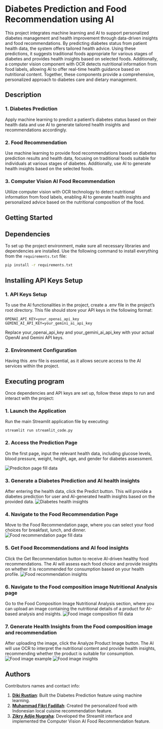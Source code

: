 # Diabetes Prediction and Food Recommendation using AI
This project integrates machine learning and AI to support personalized diabetes management and health improvement through data-driven insights and food recommendations. By predicting diabetes status from patient health data, the system offers tailored health advice. Using these predictions, it suggests traditional foods appropriate for various stages of diabetes and provides health insights based on selected foods. Additionally, a computer vision component with OCR detects nutritional information from food labels, allowing AI to offer real-time health guidance based on nutritional content. Together, these components provide a comprehensive, personalized approach to diabetes care and dietary management.

## Description
### 1. **Diabetes Prediction**  
   Apply machine learning to predict a patient’s diabetes status based on their health data and use AI to generate tailored health insights and recommendations accordingly.

### 2. **Food Recommendation**  
   Use machine learning to provide food recommendations based on diabetes prediction results and health data, focusing on traditional foods suitable for individuals at various stages of diabetes. Additionally, use AI to generate health insights based on the selected foods.

### 3. **Computer Vision AI Food Recommendation**  
   Utilize computer vision with OCR technology to detect nutritional information from food labels, enabling AI to generate health insights and personalized advice based on the nutritional composition of the food.

## Getting Started
## Dependencies
To set up the project environment, make sure all necessary libraries and dependencies are installed. Use the following command to install everything from the `requirements.txt` file:

```bash
pip install -r requirements.txt
```

## Installing API Keys Setup
### 1. **API Keys Setup**
  To use the AI functionalities in the project, create a .env file in the project’s root directory. This file should store your API keys in the following format:
  ```
  OPENAI_API_KEY=your_openai_api_key
  GEMINI_AI_API_KEY=your_gemini_ai_api_key
  ```
  Replace your_openai_api_key and your_gemini_ai_api_key with your actual OpenAI and Gemini API keys.

### 2. **Environment Configuration**
  Having this .env file is essential, as it allows secure access to the AI services within the project.

## Executing program
Once dependencies and API keys are set up, follow these steps to run and interact with the project:

### 1. **Launch the Application**
  Run the main Streamlit application file by executing:
```
streamlit run streamlit_code.py
```
### 2. **Access the Prediction Page**
  On the first page, input the relevant health data, including glucose levels, blood pressure, weight, height, age, and gender for diabetes assessment.

  ![Prediciton page fill data](https://github.com/nugrahazikry/healthkathon-diabetes-prediction-cyber-warriors/blob/main/dataset/Diabetes%20health%20data.png)

### 3. **Generate a Diabetes Prediction and AI health insights**
  After entering the health data, click the Predict button. This will provide a diabetes prediction for user and AI-generated health insights based on the provided data.
  ![Diabetes health insights](https://github.com/nugrahazikry/healthkathon-diabetes-prediction-cyber-warriors/blob/main/dataset/Prediction%20health%20data%20insights.png)

### 4. **Navigate to the Food Recommendation Page**
  Move to the Food Recommendation page, where you can select your food choices for breakfast, lunch, and dinner.
  ![Food recommendation page fill data](https://github.com/nugrahazikry/healthkathon-diabetes-prediction-cyber-warriors/blob/main/dataset/Food%20recommendation%20fill%20data.png)

### 5. **Get Food Recommendations and AI food insights**
  Click the Get Recommendation button to receive AI-driven healthy food recommendations. The AI will assess each food choice and provide insights on whether it is recommended for consumption based on your health profile.
  ![Food recommendation insights](https://github.com/nugrahazikry/healthkathon-diabetes-prediction-cyber-warriors/blob/main/dataset/food%20recommendation%20insights.png)

### 6. **Navigate to the Food composition image Nutritional Analysis page**
  Go to the Food Composition Image Nutritional Analysis section, where you can upload an image containing the nutritional details of a product for AI-based analysis and insights.
  ![Food image composition fill data](https://github.com/nugrahazikry/healthkathon-diabetes-prediction-cyber-warriors/blob/main/dataset/Food%20composition%20picture%20analysis%20fill%20data.png)

### 7. **Generate Health Insights from the Food composition image and recommendation**
  After uploading the image, click the Analyze Product Image button. The AI will use OCR to interpret the nutritional content and provide health insights, recommending whether the product is suitable for consumption.
  ![Food image example](https://github.com/nugrahazikry/healthkathon-diabetes-prediction-cyber-warriors/blob/main/dataset/Food%20picture%20composition%20for%20analysis.png)
  ![Food image insights](https://github.com/nugrahazikry/healthkathon-diabetes-prediction-cyber-warriors/blob/main/dataset/Food%20composition%20picture%20analysis%20insights.png)

## Authors
Contributors names and contact info: 
1. **[Diki Rustian](https://github.com/dikirust)**: Built the Diabetes Prediction feature using machine learning.
2. **[Muhammad Fikri Fadillah](https://github.com/boxside)**: Created the personalized food with Indonesian local cuisine recommendation feature.
3. **[Zikry Adjie Nugraha](https://github.com/nugrahazikry)**: Developed the Streamlit interface and implemented the Computer Vision AI Food Recommendation feature.
